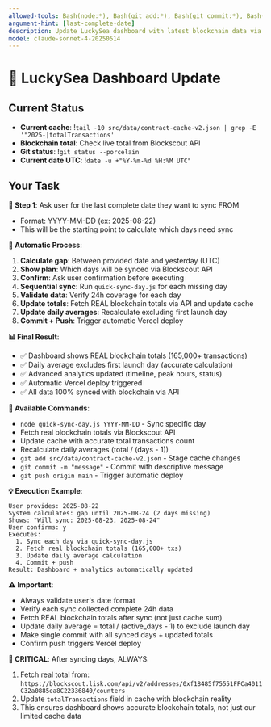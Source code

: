 ```yaml
---
allowed-tools: Bash(node:*), Bash(git add:*), Bash(git commit:*), Bash(git push:*), Bash(git status:*), Read, Write, Edit
argument-hint: [last-complete-date]
description: Update LuckySea dashboard with latest blockchain data via Blockscout API
model: claude-sonnet-4-20250514
---
```


# 🚀 LuckySea Dashboard Update

## Current Status
- **Current cache**: !`tail -10 src/data/contract-cache-v2.json | grep -E '"2025-|totalTransactions'`
- **Blockchain total**: Check live total from Blockscout API
- **Git status**: !`git status --porcelain`
- **Current date UTC**: !`date -u +"%Y-%m-%d %H:%M UTC"`

## Your Task

**📅 Step 1**: Ask user for the last complete date they want to sync FROM
- Format: YYYY-MM-DD (ex: 2025-08-22)
- This will be the starting point to calculate which days need sync

**🎯 Automatic Process**:
1. **Calculate gap**: Between provided date and yesterday (UTC)
2. **Show plan**: Which days will be synced via Blockscout API  
3. **Confirm**: Ask user confirmation before executing
4. **Sequential sync**: Run `quick-sync-day.js` for each missing day
5. **Validate data**: Verify 24h coverage for each day
6. **Update totals**: Fetch REAL blockchain totals via API and update cache
7. **Update daily averages**: Recalculate excluding first launch day
8. **Commit + Push**: Trigger automatic Vercel deploy

**📊 Final Result**:
- ✅ Dashboard shows REAL blockchain totals (165,000+ transactions)
- ✅ Daily average excludes first launch day (accurate calculation)
- ✅ Advanced analytics updated (timeline, peak hours, status)
- ✅ Automatic Vercel deploy triggered
- ✅ All data 100% synced with blockchain via API

**🔧 Available Commands**:
- `node quick-sync-day.js YYYY-MM-DD` - Sync specific day
- Fetch real blockchain totals via Blockscout API
- Update cache with accurate total transactions count
- Recalculate daily averages (total / (days - 1))
- `git add src/data/contract-cache-v2.json` - Stage cache changes
- `git commit -m "message"` - Commit with descriptive message
- `git push origin main` - Trigger automatic deploy

**💡 Execution Example**:
```
User provides: 2025-08-22
System calculates: gap until 2025-08-24 (2 days missing)
Shows: "Will sync: 2025-08-23, 2025-08-24"
User confirms: y
Executes: 
  1. Sync each day via quick-sync-day.js
  2. Fetch real blockchain totals (165,000+ txs)
  3. Update daily average calculation
  4. Commit + push
Result: Dashboard + analytics automatically updated
```

**⚠️ Important**:
- Always validate user's date format
- Verify each sync collected complete 24h data
- Fetch REAL blockchain totals after sync (not just cache sum)
- Update daily average = total / (active_days - 1) to exclude launch day
- Make single commit with all synced days + updated totals
- Confirm push triggers Vercel deploy

**🔗 CRITICAL**: After syncing days, ALWAYS:
1. Fetch real total from: `https://blockscout.lisk.com/api/v2/addresses/0xf18485f75551FFCa4011C32a0885ea8C22336840/counters`
2. Update `totalTransactions` field in cache with blockchain reality
3. This ensures dashboard shows accurate blockchain totals, not just our limited cache data